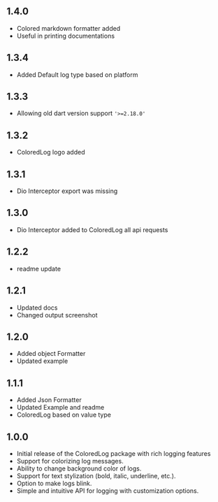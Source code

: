 ## 1.4.0
- Colored markdown formatter added
- Useful in printing documentations 

## 1.3.4
- Added Default log type based on platform

## 1.3.3
- Allowing old dart version support `'>=2.18.0'`

## 1.3.2
- ColoredLog logo added

## 1.3.1
- Dio Interceptor export was missing

## 1.3.0
- Dio Interceptor added to ColoredLog all api requests

## 1.2.2
- readme update

## 1.2.1
- Updated docs
- Changed output screenshot

## 1.2.0
- Added object Formatter
- Updated example

## 1.1.1
- Added Json Formatter
- Updated Example and readme
- ColoredLog based on value type


## 1.0.0
- Initial release of the ColoredLog package with rich logging features
- Support for colorizing log messages.
- Ability to change background color of logs.
- Support for text stylization (bold, italic, underline, etc.).
- Option to make logs blink.
- Simple and intuitive API for logging with customization options.

